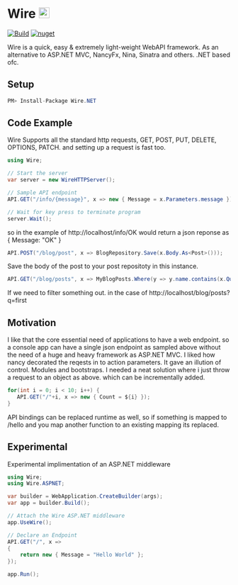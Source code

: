 # Wire <img src="https://raw.githubusercontent.com/SperoSophia/Wire/master/icon.png" width="24"> 

[![Build](https://github.com/theoistic/wire/actions/workflows/build.yml/badge.svg)](https://github.com/theoistic/wire/actions/workflows/build.yml)
[![nuget](https://img.shields.io/nuget/v/Wire.NET.svg)](https://www.nuget.org/packages/Wire.NET/)

Wire is a quick, easy & extremely light-weight WebAPI framework. As an alternative to ASP.NET MVC, NancyFx, Nina, Sinatra and others. .NET based ofc.

## Setup

```cs
PM> Install-Package Wire.NET
```


## Code Example

Wire Supports all the standard http requests, GET, POST, PUT, DELETE, OPTIONS, PATCH. and setting up a request is fast too.
```cs
using Wire;

// Start the server
var server = new WireHTTPServer();

// Sample API endpoint
API.GET("/info/{message}", x => new { Message = x.Parameters.message });

// Wait for key press to terminate program
server.Wait();
```
so in the example of http://localhost/info/OK
would return a json reponse as { Message: "OK" }


```cs
API.POST("/blog/post", x => BlogRepository.Save(x.Body.As<Post>()));
```
Save the body of the post to your post repositoty in this instance.


```cs
API.GET("/blog/posts", x => MyBlogPosts.Where(y => y.name.contains(x.QueryString["q"]))));
```
If we need to filter something out. in the case of http://localhost/blog/posts?q=first

## Motivation

I like that the core essential need of applications to have a web endpoint. so a console app can have a single json endpoint as sampled above
without the need of a huge and heavy framework as ASP.NET MVC.
I liked how nancy decorated the reqests in to action parameters. It gave an illution of control.
Modules and bootstraps.
I needed a neat solution where i just throw a request to an object as above. which can be incrementally added.

```cs
for(int i = 0; i < 10; i++) {
   API.GET("/"+i, x => new { Count = ${i} });
}
```

API bindings can be replaced runtime as well, so if something is mapped to /hello and you map another function to an existing mapping its replaced.


## Experimental

Experimental implimentation of an ASP.NET middleware

```cs
using Wire;
using Wire.ASPNET;

var builder = WebApplication.CreateBuilder(args);
var app = builder.Build();

// Attach the Wire ASP.NET middleware
app.UseWire();

// Declare an Endpoint
API.GET("/", x =>
{
    return new { Message = "Hello World" };
});

app.Run();
```
